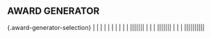 
## AWARD GENERATOR

{.award-generator-selection}
|&nbsp;|&nbsp;|&nbsp;|&nbsp;|&nbsp;|&nbsp;|&nbsp;|&nbsp;|&nbsp;|
|<span class="awards-sprite a0-1"></span>|<span class="awards-sprite a1-1"></span>|<span class="awards-sprite a2-1"></span>|<span class="awards-sprite a3-1"></span>|<span class="awards-sprite a4-1"></span>|<span class="awards-sprite a5-1"></span>|&nbsp;|&nbsp;|&nbsp;|
|<span class="awards-sprite a0-2"></span>|<span class="awards-sprite a1-2"></span>|<span class="awards-sprite a2-2"></span>|<span class="awards-sprite a3-2"></span>|<span class="awards-sprite a4-2"></span>|<span class="awards-sprite a5-2"></span>|&nbsp;|&nbsp;|&nbsp;|
|<span class="awards-sprite a0-3"></span>|<span class="awards-sprite a1-3"></span>|<span class="awards-sprite a2-3"></span>|<span class="awards-sprite a3-3"></span>|<span class="awards-sprite a4-3"></span>|<span class="awards-sprite a5-3"></span>|<span class="awards-sprite a6-1"></span>|<span class="awards-sprite a7-1"></span>|<span class="awards-sprite a8-1"></span>|
